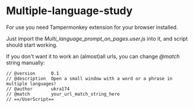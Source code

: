 # Multiple-language-study

For use you need Tampermonkey extension for your browser installed.

Just import the *Multi_language_prompt_on_pages.user.js* into it, 
and script should start working.


If you don't want it to work an (almost)all urls, you can change *@match* string manually:
```
// @version      0.1
// @description  Open a small window with a word or a phrase in multiple languages!
// @author       ukra174
// @match        your_url_match_string_here
// ==/UserScript==
```